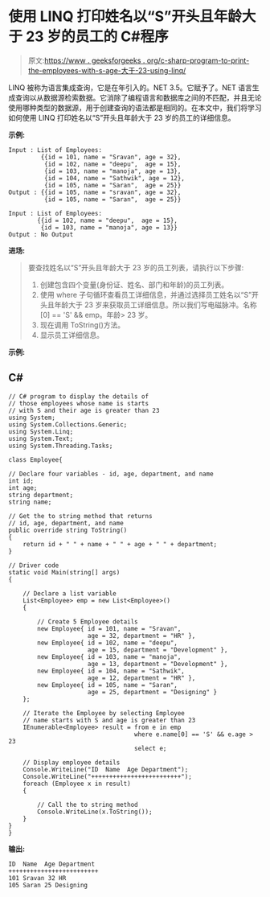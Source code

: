 # 使用 LINQ 打印姓名以“S”开头且年龄大于 23 岁的员工的 C#程序

> 原文:[https://www . geeksforgeeks . org/c-sharp-program-to-print-the-employees-with-s-age-大于-23-using-linq/](https://www.geeksforgeeks.org/c-sharp-program-to-print-the-employees-whose-name-started-with-s-and-age-is-greater-than-23-using-linq/)

LINQ 被称为语言集成查询，它是在年引入的。NET 3.5。它赋予了。NET 语言生成查询以从数据源检索数据。它消除了编程语言和数据库之间的不匹配，并且无论使用哪种类型的数据源，用于创建查询的语法都是相同的。在本文中，我们将学习如何使用 LINQ 打印姓名以“S”开头且年龄大于 23 岁的员工的详细信息。

**示例:**

```
Input : List of Employees:
         {{id = 101, name = "Sravan", age = 32},
          {id = 102, name = "deepu",  age = 15},
          {id = 103, name = "manoja", age = 13},
          {id = 104, name = "Sathwik", age = 12},
          {id = 105, name = "Saran",  age = 25}}
Output : {{id = 105, name = "sravan", age = 32},
          {id = 105, name = "Saran",  age = 25}}

Input : List of Employees:
        {{id = 102, name = "deepu",  age = 15},
         {id = 103, name = "manoja", age = 13}}
Output : No Output
```

**进场:**

> 要查找姓名以“S”开头且年龄大于 23 岁的员工列表，请执行以下步骤:
> 
> 1.  创建包含四个变量(身份证、姓名、部门和年龄)的员工列表。
> 2.  使用 where 子句循环查看员工详细信息，并通过选择员工姓名以“S”开头且年龄大于 23 岁来获取员工详细信息。所以我们写电磁脉冲。名称[0] == 'S' && emp。年龄> 23 岁。
> 3.  现在调用 ToString()方法。
> 4.  显示员工详细信息。

**示例:**

## C#

```
// C# program to display the details of 
// those employees whose name is starts 
// with S and their age is greater than 23
using System;
using System.Collections.Generic;
using System.Linq;
using System.Text;
using System.Threading.Tasks;

class Employee{

// Declare four variables - id, age, department, and name
int id; 
int age;
string department;
string name;

// Get the to string method that returns 
// id, age, department, and name
public override string ToString()
{
    return id + " " + name + " " + age + " " + department;
}

// Driver code
static void Main(string[] args)
{

    // Declare a list variable 
    List<Employee> emp = new List<Employee>()
    {

        // Create 5 Employee details
        new Employee{ id = 101, name = "Sravan",  
                      age = 32, department = "HR" },
        new Employee{ id = 102, name = "deepu", 
                      age = 15, department = "Development" },
        new Employee{ id = 103, name = "manoja", 
                      age = 13, department = "Development" },
        new Employee{ id = 104, name = "Sathwik", 
                      age = 12, department = "HR" },
        new Employee{ id = 105, name = "Saran", 
                      age = 25, department = "Designing" }
    };

    // Iterate the Employee by selecting Employee 
    // name starts with S and age is greater than 23
    IEnumerable<Employee> result = from e in emp 
                                   where e.name[0] == 'S' && e.age > 23 
                                   select e;

    // Display employee details
    Console.WriteLine("ID  Name  Age Department");
    Console.WriteLine("+++++++++++++++++++++++++");
    foreach (Employee x in result)
    {

        // Call the to string method
        Console.WriteLine(x.ToString());
    }    
}
}
```

**输出:**

```
ID  Name  Age Department
+++++++++++++++++++++++++
101 Sravan 32 HR
105 Saran 25 Designing
```